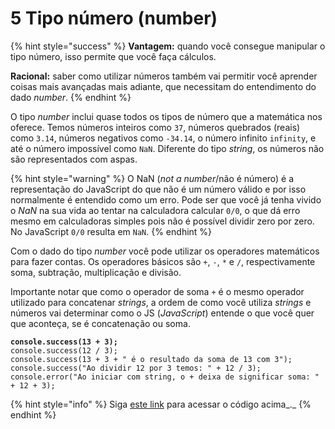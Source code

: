 # 5 Tipo número (number)

{% hint style="success" %}
**Vantagem:** quando você consegue manipular o tipo número, isso permite que você faça cálculos.

**Racional:** saber como utilizar números também vai permitir você aprender coisas mais avançadas mais adiante, que necessitam do entendimento do dado _number_.
{% endhint %}

O tipo _number_ inclui quase todos os tipos de número que a matemática nos oferece. Temos números inteiros como `37`, números quebrados (reais) como `3.14`, números negativos como `-34.14`, o número infinito `infinity`, e até o número impossível como `NaN`. Diferente do tipo _string_, os números não são representados com aspas.

{% hint style="warning" %}
O NaN (_not a number_/não é número) é a representação do JavaScript do que não é um número válido e por isso normalmente é entendido como um erro. Pode ser que você já tenha vivido o _NaN_ na sua vida ao tentar na calculadora calcular `0/0`, o que dá erro mesmo em calculadoras simples pois não é possível dividir zero por zero. No JavaScript `0/0` resulta em `NaN`.
{% endhint %}

Com o dado do tipo _number_ você pode utilizar os operadores matemáticos para fazer contas. Os operadores básicos são `+`, `-`, `*` e `/`, respectivamente soma, subtração, multiplicação e divisão.

Importante notar que como o operador de soma `+` é o mesmo operador utilizado para concatenar _strings_, a ordem de como você utiliza _strings_ e números vai determinar como o JS (_JavaScript_) entende o que você quer que aconteça, se é concatenação ou soma.

<pre class="language-javascript"><code class="lang-javascript"><strong>console.success(13 + 3);
</strong>console.success(12 / 3);
console.success(13 + 3 + " é o resultado da soma de 13 com 3");
console.success("Ao dividir 12 por 3 temos: " + 12 / 3);
console.error("Ao iniciar com string, o + deixa de significar soma: " + 12 + 3);
</code></pre>

{% hint style="info" %}
Siga [este link](https://coolfee.github.io/#\{%22autorun%22:%221%22,%22code%22:%22console.success\(13%20+%203\);\nconsole.success\(12%20/%203\);\nconsole.success\(13%20+%203%20+%20\\%22%20%C3%A9%20o%20resultado%20da%20soma%20de%2013%20com%203\\%22\);\nconsole.success\(\\%22Ao%20dividir%2012%20por%203%20temos:%20\\%22%20+%2012%20/%203\);\nconsole.error\(\\%22Ao%20iniciar%20com%20string,%20o%20+%20deixa%20de%20significar%20soma:%20\\%22%20+%2012%20+%203\);%22,%22tests%22:%22;%22}) para acessar o código acima_._
{% endhint %}

